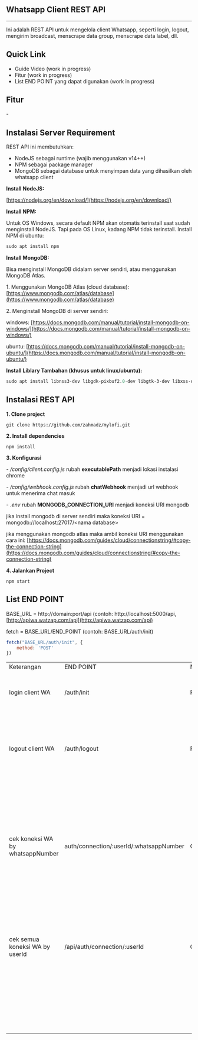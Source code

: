 ## Whatsapp Client REST API

---

Ini adalah REST API untuk mengelola client Whatsapp, seperti login, logout, mengirim broadcast, menscrape data group, menscrape data label, dll.

## Quick Link

*   Guide Video (work in progress)
*   Fitur (work in progress)
*   List END POINT yang dapat digunakan (work in progress)

## Fitur

\-

## Instalasi Server Requirement

REST API ini membutuhkan:

*   NodeJS sebagai runtime (wajib menggunakan v14++)
*   NPM sebagai package manager
*   MongoDB sebagai database untuk menyimpan data yang dihasilkan oleh whatsapp client

**Install NodeJS:**

[https://nodejs.org/en/download/](https://nodejs.org/en/download/)

**Install NPM:**

Untuk OS Windows, secara default NPM akan otomatis terinstall saat sudah menginstall NodeJS. Tapi pada OS Linux, kadang NPM tidak terinstall. Install NPM di ubuntu:

```powershell
sudo apt install npm
```

**Install MongoDB:**

Bisa menginstall MongoDB didalam server sendiri, atau menggunakan MongoDB Atlas.

1\. Menggunakan MongoDB Atlas (cloud database): [https://www.mongodb.com/atlas/database](https://www.mongodb.com/atlas/database)

2\. Menginstall MongoDB di server sendiri:

windows: [https://docs.mongodb.com/manual/tutorial/install-mongodb-on-windows/](https://docs.mongodb.com/manual/tutorial/install-mongodb-on-windows/)

ubuntu: [https://docs.mongodb.com/manual/tutorial/install-mongodb-on-ubuntu/](https://docs.mongodb.com/manual/tutorial/install-mongodb-on-ubuntu/)

**Install Liblary Tambahan (khusus untuk linux/ubuntu):**

```powershell
sudo apt install libnss3-dev libgdk-pixbuf2.0-dev libgtk-3-dev libxss-de libgconf-2-4 libatk1.0-0 libatk-bridge2.0-0 libgdk-pixbuf2.0-0 libgtk-3-0 libgbm-dev libnss3-dev libxss-dev ffmpeg google-chrome-stable
```

## Instalasi REST API

**1\. Clone project**

```
git clone https://github.com/zahmadz/mylofi.git
```

**2\. Install dependencies**

```
npm install
```

**3\. Konfigurasi**

_\- /config/client.config.js_ rubah **executablePath** menjadi lokasi instalasi chrome

_\- /config/webhook.config.js_ rubah **chatWebhook** menjadi url webhook untuk menerima chat masuk

\- ._env_ rubah **MONGODB\_CONNECTION\_URI** menjadi koneksi URI mongodb

jika install mongodb di server sendiri maka koneksi URI = mongodb://localhost:27017/\<nama database>

jika menggunakan mongodb atlas maka ambil koneksi URI menggunakan cara ini: [https://docs.mongodb.com/guides/cloud/connectionstring/#copy-the-connection-string](https://docs.mongodb.com/guides/cloud/connectionstring/#copy-the-connection-string)

**4\. Jalankan Project**

```
npm start
```

## List END POINT

BASE\_URL = http://domain:port/api (contoh: http://localhost:5000/api, [http://apiwa.watzap.com/api](http://apiwa.watzap.com/api)

fetch = BASE\_URL/END\_POINT (contoh: BASE\_URL/auth/init)

```javascript
fetch("BASE_URL/auth/init", {
    method: 'POST'
})
```

<table><tbody><tr><td>Keterangan</td><td>END POINT</td><td>Method</td><td>Body</td><td>Return</td></tr><tr><td>login client WA</td><td>/auth/init</td><td>POST</td><td><pre><code class="language-json">{
"userId":&nbsp;"zulzul",
"whatsappNumber":&nbsp;"082118358997"
}</code></pre></td><td><pre><code class="language-json">{
 "status": "ok" / "failed"
 "message":
}</code></pre></td></tr><tr><td>logout client WA</td><td>/auth/logout</td><td>POST</td><td><pre><code class="language-json">{
"userId":&nbsp;"zulzul",
"whatsappNumber":&nbsp;"082118358997"
}</code></pre></td><td><pre><code class="language-json">{
 "status": "ok" / "failed"
 "message",
 "data": {
          "userId",
          "082118358997"
 }
}</code></pre></td></tr><tr><td>cek koneksi WA by whatsappNumber</td><td>auth/connection/:userId/:whatsappNumber</td><td>GET</td><td>-</td><td><pre><code class="language-json">{
 "status": "ok" / "failed"
 "connectionStatus": {
   "state": "UNAUTHORIZE" / "SCANNING_QR" / "READY",
   "qrString": , // disisi client, rubah string qr ke gambar
   "info": // client info (nama, no wa, dll)
 }
}</code></pre></td></tr><tr><td>cek semua koneksi WA by userId</td><td>/api/auth/connection/:userId</td><td>GET</td><td>-</td><td><pre><code class="language-json">{
 "status": "ok" / "failed"
 "whatsappAccounts": [], // daftar nomor akun wa
 "connections": [] // daftar detail koneksi akun wa
}</code></pre></td></tr><tr><td>&nbsp;</td><td>&nbsp;</td><td>&nbsp;</td><td>&nbsp;</td><td>&nbsp;</td></tr><tr><td>&nbsp;</td><td>&nbsp;</td><td>&nbsp;</td><td>&nbsp;</td><td>&nbsp;</td></tr><tr><td>&nbsp;</td><td>&nbsp;</td><td>&nbsp;</td><td>&nbsp;</td><td>&nbsp;</td></tr><tr><td>&nbsp;</td><td>&nbsp;</td><td>&nbsp;</td><td>&nbsp;</td><td>&nbsp;</td></tr><tr><td>&nbsp;</td><td>&nbsp;</td><td>&nbsp;</td><td>&nbsp;</td><td>&nbsp;</td></tr></tbody></table>
